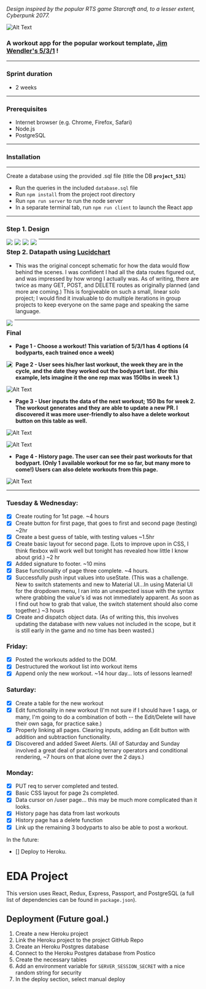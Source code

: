  *Design inspired by the popular RTS game Starcraft and, to a lesser extent, Cyberpunk 2077.*

![Alt Text](https://media3.giphy.com/media/Xl2FpESIc1fWBlDhHs/giphy.gif?cid=790b7611f5cb753355ee7d28ec880206c841962a469d8693&amp;rid=giphy.gif)

### A workout app for the popular workout template, [Jim Wendler's 5/3/1](https://www.jimwendler.com/collections/books-programs/products/5-3-1-second-edition-hard-copy) !
---
### Sprint duration <br />

- 2 weeks
---

### Prerequisites <br />

- Internet browser (e.g. Chrome, Firefox, Safari)<br />
- Node.js<br />
- PostgreSQL<br />

---

### Installation
---
Create a database using the provided .sql file (title the DB <b>`project_531`</b>)
- Run the queries in the included `database.sql` file
- Run `npm install` from the project root directory
- Run `npm run server` to run the node server
- In a separate terminal tab, run `npm run client` to launch the React app

---

### Step 1. Design

<img src="./pics/pageonemockup.png" style="float: left; margin-right: 5px"> 
<img src="./pics/pagetwomockup.png" style="float: left; margin-right: 5px">
<img src="./pics/pagethreemockup.png" style="float: left; margin-right: 5px">
<img src="./pics/pagefourmockup.png" style="float: left; margin-right: 5px">

---

### Step 2. Datapath using [Lucidchart](https://www.lucidchart.com/pages/)

- This was the original concept schematic for how the data would flow behind the scenes.  I was confident I had all the data routes figured out, and was impressed by how wrong I actually was. As of writing, there are twice as many GET, POST, and DELETE routes as originally planned (and more are coming.) This is forgiveable on such a small, linear solo project; I would find it invaluable to do multiple iterations in group projects to keep everyone on the same page and speaking the same language.
<img src="./pics/Datapath.png" style="float: left; margin-right: 5px">

---

### Final
 - <b>Page 1 - Choose a workout! This variation of 5/3/1 has 4 options (4 bodyparts, each trained once a week)</b>
<img src="./pics/page1.png" style="float: left; margin-right: 5px">

 - <b>Page 2 - User sees his/her last workout, the week they are in the cycle, and the date they worked out the bodypart last. (for this example, lets imagine it the one rep max was 150lbs in week 1.)</b>

![Alt Text](https://media0.giphy.com/media/517d0YECnGOW5cp3j5/giphy.gif?cid=790b7611e57929580c441ea3f37b1b388a3e9c91652fa4e0&rid=giphy.gif)

 - <b>Page 3 - User inputs the data of the next workout; 150 lbs for week 2. The workout generates and they are able to update a new PR. I discovered it was more user-friendly to also have a delete workout button on this table as well.</b>

![Alt Text](https://media.giphy.com/media/p2ZXVOUL0qg7LSL5pq/giphy.gif)

![Alt Text](https://media.giphy.com/media/Radng7gYfKKWeFw98E/giphy.gif)

 - <b>Page 4 - History page. The user can see their past workouts for that bodypart. (Only 1 available workout for me so far, but many more to come!) Users can also delete workouts from this page.</b> 

![Alt Text](https://media.giphy.com/media/HWb7zFeQcK85WZKKN8/giphy.gif)

---






### Tuesday & Wednesday:
- [x] Create routing for 1st page. ~4 hours
- [x] Create button for first page, that goes to first and second page (testing) ~2hr
- [x] Create a best guess of table, with testing values ~1.5hr
- [x] Create basic layout for second page. (Lots to improve upon in CSS, I think flexbox will work well but tonight has revealed how little I know about grid.) ~2 hr
- [x] Added signature to footer. ~10 mins
- [x] Base functionality of page three complete. ~4 hours.
- [x] Successfully push input values into useState. (This was a challenge.  New to switch statements and new to Material UI...In using Material UI for the dropdown menu, I ran into an unexpected issue with the syntax where grabbing the value's id was not immediately apparent.  As soon as I find out how to grab that value, the switch statement should also come together.) ~3 hours
- [x] Create and dispatch object data. (As of writing this, this involves updating the database with new values not included in the scope, but it is still early in the game and no time has been wasted.)

### Friday:
- [x] Posted the workouts added to the DOM.
- [x] Destructured the workout list into workout items
- [x] Append only the new workout.  ~14 hour day... lots of lessons learned!

### Saturday:
- [x] Create a table for the new workout
- [x] Edit functionality in new workout (I'm not sure if I should have 1 saga, or many, I'm going to do a combination of both -- the Edit/Delete will have their own saga, for practice sake.)
- [x] Properly linking all pages. Clearing inputs, adding an Edit button with addition and subtraction functionality.
- [x] Discovered and added Sweet Alerts. (All of Saturday and Sunday involved a great deal of practicing ternary operators and conditional rendering, ~7 hours on that alone over the 2 days.)

### Monday:
- [x] PUT req to server completed and tested.
- [x] Basic CSS layout for page 2s completed.
- [x] Data cursor on /user page... this may be much more complicated than it looks.
- [x] History page has data from last workouts
- [x] History page has a delete function
- [x] Link up the remaining 3 bodyparts to also be able to post a workout.

In the future:
- [] Deploy to Heroku.


# EDA Project
This version uses React, Redux, Express, Passport, and PostgreSQL (a full list of dependencies can be found in `package.json`).


## Deployment (Future goal.)

1. Create a new Heroku project
1. Link the Heroku project to the project GitHub Repo
1. Create an Heroku Postgres database
1. Connect to the Heroku Postgres database from Postico
1. Create the necessary tables
1. Add an environment variable for `SERVER_SESSION_SECRET` with a nice random string for security
1. In the deploy section, select manual deploy

